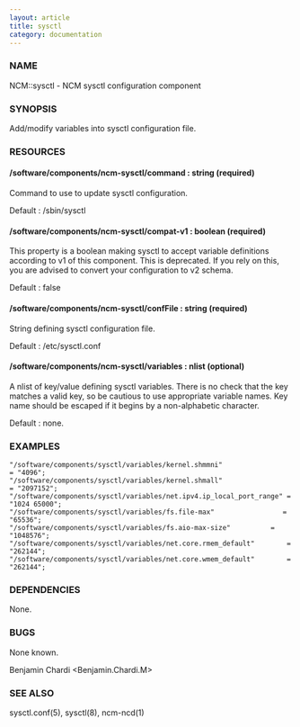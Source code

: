 ```yaml
---
layout: article
title: sysctl
category: documentation
---
```

### NAME

NCM::sysctl - NCM sysctl configuration component

### SYNOPSIS

Add/modify variables into sysctl configuration file.

### RESOURCES

#### /software/components/ncm-sysctl/command : string (required)

Command to use to update sysctl configuration.

Default : /sbin/sysctl

#### /software/components/ncm-sysctl/compat-v1 : boolean (required)

This property is a boolean making sysctl to accept variable definitions according to v1 of this component. This
is deprecated. If you rely on this, you are advised to convert your configuration to v2 schema.

Default : false

#### /software/components/ncm-sysctl/confFile : string (required)

String defining sysctl configuration file.

Default : /etc/sysctl.conf

#### /software/components/ncm-sysctl/variables : nlist (optional)

A nlist of key/value defining sysctl variables. There is no check that the key matches a valid key, so be cautious
to use appropriate variable names. Key name should be escaped if it begins by a non-alphabetic character.

Default : none.

### EXAMPLES

    "/software/components/sysctl/variables/kernel.shmmni"                  = "4096";
    "/software/components/sysctl/variables/kernel.shmall"                  = "2097152";
    "/software/components/sysctl/variables/net.ipv4.ip_local_port_range" = "1024 65000";
    "/software/components/sysctl/variables/fs.file-max"                 = "65536";
    "/software/components/sysctl/variables/fs.aio-max-size"          = "1048576";
    "/software/components/sysctl/variables/net.core.rmem_default"        = "262144";
    "/software/components/sysctl/variables/net.core.wmem_default"        = "262144";

### DEPENDENCIES

None.

### BUGS

None known.

Benjamin Chardi <Benjamin.Chardi.M>

### SEE ALSO

sysctl.conf(5), sysctl(8), ncm-ncd(1)
